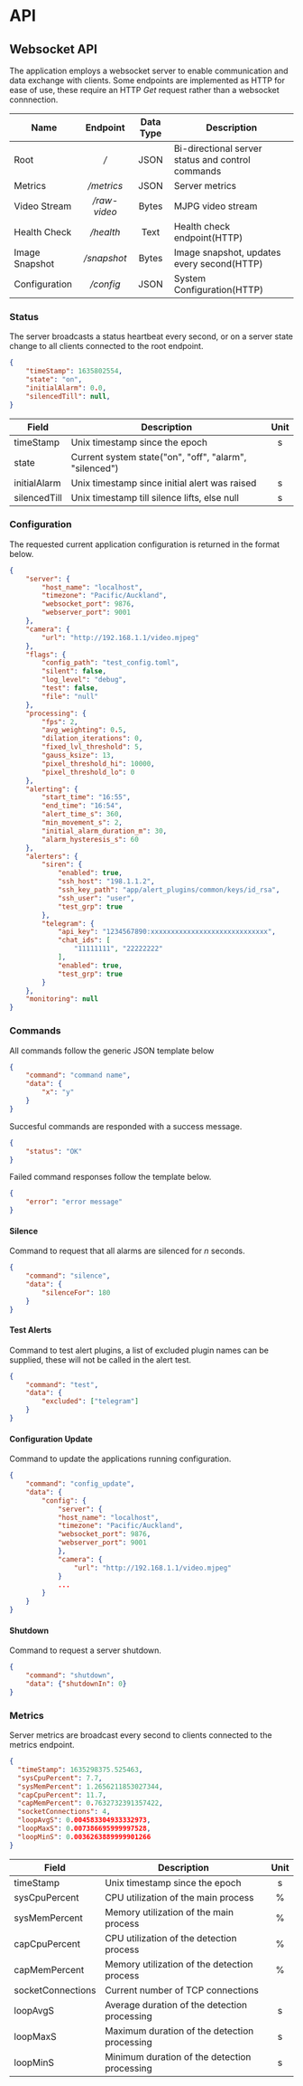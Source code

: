 # API

## Websocket API
The application employs a websocket server to enable communication and data exchange with clients. Some endpoints are implemented as HTTP for ease of use, these require an HTTP *Get* request rather than a websocket connnection.

| Name           | Endpoint      | Data Type | Description                                          |
| -------------- |:-------------:|:---------:| ---------------------------------------------------- |
| Root           | */*           | JSON      | Bi-directional server status and control commands    |
| Metrics        | */metrics*    | JSON      | Server metrics                                       |
| Video Stream   | */raw-video*  | Bytes     | MJPG video stream                                    |
| Health Check   | */health*     | Text      | Health check endpoint(HTTP)                          |
| Image Snapshot | */snapshot*   | Bytes     | Image snapshot, updates every second(HTTP)           |
| Configuration  | */config*     | JSON      | System Configuration(HTTP)                           |

### Status

The server broadcasts a status heartbeat every second, or on a server state change to all clients connected to the root endpoint.
``` json
{
    "timeStamp": 1635802554,
    "state": "on",
    "initialAlarm": 0.0,
    "silencedTill": null,
}

```
| Field              | Description                                             | Unit  |
| ------------------ | ------------------------------------------------------- |:-----:|
| timeStamp          | Unix timestamp since the epoch                          | s     |
| state              | Current system state("on", "off", "alarm", "silenced")  |       |
| initialAlarm       | Unix timestamp since initial alert was raised                  | s     |
| silencedTill       | Unix timestamp till silence lifts, else null            | s     |


### Configuration
The requested current application configuration is returned in the format below.

``` json
{
    "server": {
        "host_name": "localhost",
        "timezone": "Pacific/Auckland",
        "websocket_port": 9876,
        "webserver_port": 9001
    },
    "camera": {
        "url": "http://192.168.1.1/video.mjpeg"
    },
    "flags": {
        "config_path": "test_config.toml",
        "silent": false,
        "log_level": "debug",
        "test": false,
        "file": "null"
    },
    "processing": {
        "fps": 2,
        "avg_weighting": 0.5,
        "dilation_iterations": 0,
        "fixed_lvl_threshold": 5,
        "gauss_ksize": 13,
        "pixel_threshold_hi": 10000,
        "pixel_threshold_lo": 0
    },
    "alerting": {
        "start_time": "16:55",
        "end_time": "16:54",
        "alert_time_s": 360,
        "min_movement_s": 2,
        "initial_alarm_duration_m": 30,
        "alarm_hysteresis_s": 60
    },
    "alerters": {
        "siren": {
            "enabled": true,
            "ssh_host": "198.1.1.2",
            "ssh_key_path": "app/alert_plugins/common/keys/id_rsa",
            "ssh_user": "user",
            "test_grp": true
        },
        "telegram": {
            "api_key": "1234567890:xxxxxxxxxxxxxxxxxxxxxxxxxxxxx",
            "chat_ids": [
                "11111111", "22222222"
            ],
            "enabled": true,
            "test_grp": true
        }
    },
    "monitoring": null
}
```



### Commands

All commands follow the generic JSON template below

``` json
{
    "command": "command name",
    "data": {
        "x": "y"
    }
}
```

Succesful commands are responded with a success message.

``` json
{
    "status": "OK"
}
```

Failed command responses follow the template below.

``` json
{
    "error": "error message"
}
```

#### Silence

Command to request that all alarms are silenced for *n* seconds.

``` json
{
    "command": "silence",
    "data": {
        "silenceFor": 180
    }
}
```

#### Test Alerts

Command to test alert plugins, a list of excluded plugin names can be supplied, these will not be called in the alert test.

``` json
{
    "command": "test",
    "data": {
        "excluded": ["telegram"]
    }
}
```

#### Configuration Update

Command to update the applications running configuration.

``` json
{
    "command": "config_update",
    "data": {
        "config": {
            "server": {
            "host_name": "localhost",
            "timezone": "Pacific/Auckland",
            "websocket_port": 9876,
            "webserver_port": 9001
            },
            "camera": {
                "url": "http://192.168.1.1/video.mjpeg"
            }
            ...
        }
    }
}
```

#### Shutdown

Command to request a server shutdown.

``` json
{
    "command": "shutdown",
    "data": {"shutdownIn": 0}
}
```

### Metrics
Server metrics are broadcast every second to clients connected to the metrics endpoint.

``` json
{
  "timeStamp": 1635298375.525463,
  "sysCpuPercent": 7.7,
  "sysMemPercent": 1.2656211853027344,
  "capCpuPercent": 11.7,
  "capMemPercent": 0.7632732391357422,
  "socketConnections": 4,
  "loopAvgS": 0.004583304933332973,
  "loopMaxS": 0.007386695999997528,
  "loopMinS": 0.0036263889999901266
}
```

| Field              | Description                                             | Unit  |
| ------------------ | ------------------------------------------------------- |:-----:|
| timeStamp          | Unix timestamp since the epoch                          | s     |
| sysCpuPercent      | CPU utilization of the main process                     | %     |
| sysMemPercent      | Memory utilization of the main process                  | %     |
| capCpuPercent      | CPU utilization of the detection process                | %     |
| capMemPercent      | Memory utilization of the detection process             | %     |
| socketConnections  | Current number of TCP connections                       |       |
| loopAvgS           | Average duration of the detection processing            | s     |
| loopMaxS           | Maximum duration of the detection processing            | s     |
| loopMinS           | Minimum duration of the detection processing            | s     |

